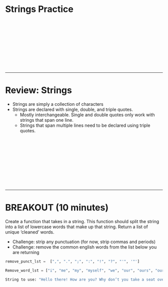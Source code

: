# Strings Practice

<br><br><br><br><br><br><br><br><br>

---------------------------------------------------------------
# Review: Strings
* Strings are simply a collection of characters
* Strings are declared with single, double, and triple quotes. 
    * Mostly interchangeable. Single and double quotes only work with strings that span one line. 
    * Strings that span multiple lines need to be declared using triple quotes.

<br><br><br><br><br><br><br><br><br>

---------------------------------------------------------------
# BREAKOUT (10 minutes)
Create a function that takes in a string. This function should split the string into a list of lowercase words that make up that string. Return a list of unique ‘cleaned’ words.
* Challenge: strip any punctuation (for now, strip commas and periods)
* Challenge: remove the common english words from the list below you are returning

```python
remove_punct_lst =  [",", ".", ";", ":", "!", "?", "'", '"']

Remove_word_lst = ["i", "me", "my", "myself", "we", "our", "ours", "ourselves", "you", "your", "yours", "yourself", "yourselves", "he", "him", "his", "himself", "she", "her", "hers", "herself", "it", "its", "itself", "they", "them", "their", "theirs", "themselves", "what", "which", "who", "whom", "this", "that", "these", "those", "am", "is", "are", "on", "off", "over", "under", "again", "further", "then", "once", "here", "there", "when", "where", "why", "how", "all", "any", "both", "each", "few", "more", "most", "other", "some", "such", "no", "nor", "not", "only", "own", "same", "so", "than", "too", "very", "can", "will", "just", "don", "should", "now"]

String to use: "Hello there! How are you? Why don’t you take a seat over there? Once we went to the store and we found ourselves in a strange place. We ran into two people. They were very interesting to talk to. Each of them had an interesting accent and we wondered where they were from."

```